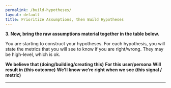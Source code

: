 ```yaml
---
permalink: /build-hypotheses/
layout: default
title: Prioritize Assumptions, then Build Hypotheses
---
```


**3. Now, bring the raw assumptions material together in the table
below.**

You are starting to construct your hypotheses. For each hypothesis, you
will state the metrics that you will see to know if you are right/wrong.
They may be high-level, which is ok.

  **We believe that (doing/building/creating this)**   **For this user/persona**   **Will result in (this outcome)**   **We’ll know we’re right when we see (this signal / metric)**
  ---------------------------------------------------- --------------------------- ----------------------------------- ---------------------------------------------------------------
                                                                                                                       
                                                                                                                       
                                                                                                                       
                                                                                                                       
                                                                                                                       
                                                                                                                